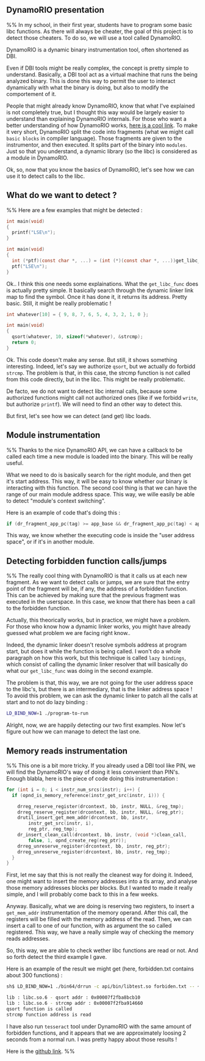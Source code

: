 ## DynamoRIO presentation
%%
In my school, in their first year, students have to program some basic libc functions. As there will always be cheater, the goal of this project is to detect those cheaters. To do so, we will use a tool called DynamoRIO.

DynamoRIO is a dynamic binary instrumentation tool, often shortened as DBI.

Even if DBI tools might be really complex, the concept is pretty simple to understand. Basically, a DBI tool act as a virtual machine that runs the being analyzed binary. This is done this way to permit the user to interact dynamically with what the binary is doing, but also to modify the comportement of it.

People that might already know DynamoRIO, know that what I've explained is not completely true, but I thought this way would be largely easier to understand than explaining DynamoRIO internals. For those who want a better understanding of how DynamoRIO works, [here is a cool link](https://pdfs.semanticscholar.org/presentation/4415/2007fea2b4f5f3b3f1f66d1d00aa0c88fd9b.pdf). To make it very short, DynamoRIO split the code into fragments (what we might call `basic blocks` in compiler language). Those fragments are given to the instrumentor, and then executed. It splits part of the binary into `modules`. Just so that you understand, a dynamic library (so the libc) is considered as a module in DynamoRIO.

Ok, so, now that you know the basics of DynamoRIO, let's see how we can use it to detect calls to the libc.

## What do we want to detect ?
%%
Here are a few examples that might be detected :

```c
int main(void)
{
  printf("LSE\n");
}
```

```c
int main(void)
{
  int (*ptf)(const char *, ...) = (int (*)(const char *, ...))get_libc_func("printf");
  ptf("LSE\n");
}
```
Ok.. I think this one needs some explainations. What the `get_libc_func` does is actually pretty simple. It basically search through the dynamic linker link map to find the symbol. Once it has done it, it returns its address. Pretty basic. Still, it might be really problematic !

```c
int whatever[10] = { 9, 8, 7, 6, 5, 4, 3, 2, 1, 0 };

int main(void)
{
  qsort(whatever, 10, sizeof(*whatever), &strcmp);
  return 0;
}
```

Ok. This code doesn't make any sense. But still, it shows something interesting. Indeed, let's say we authorize `qsort`, but we actually do forbidd `strcmp`. The problem is that, in this case, the strcmp function is not called from this code directly, but in the libc. This might be really problematic.

De facto, we do not want to detect libc internal calls, because some authorized functions might call not authorized ones (like if we forbidd `write`, but authorize `printf`). We will need to find an other way to detect this.
 
But first, let's see how we can detect (and get) libc loads.

## Module instrumentation
%%
Thanks to the nice DynamoRIO API, we can have a callback to be called each time a new module is loaded into the binary. This will be really useful.

What we need to do is basically search for the right module, and then get it's start address. This way, it will be easy to know whether our binary is interacting with this function.
The second cool thing is that we can have the range of our main module address space. This way, we wille easily be able to detect "module's context switching".

Here is an example of code that's doing this :

```c
if (dr_fragment_app_pc(tag) >= app_base && dr_fragment_app_pc(tag) < app_end)
```

This way, we know whether the executing code is inside the "user address space", or if it's in another module.

## Detecting forbidden function calls/jumps
%%
The really cool thing with DynamoRIO is that it calls us at each new fragment. As we want to detect calls or jumps, we are sure that the entry point of the fragment will be, if any, the address of a forbidden function.
This can be achieved by making sure that the previous fragment was executed in the userspace. In this case, we know that there has been a call to the forbidden function.

Actually, this theorically works, but in practice, we might have a problem. For those who know how a dynamic linker works, you might have already guessed what problem we are facing right know..

Indeed, the dynamic linker doesn't resolve symbols address at program start, but does it while the function is being called. I won't do a whole paragraph on how this work, but this technique is called `lazy bindings`, which consist of calling the dynamic linker resolver that will basically do what our `get_libc_func` was doing in the second example.

The problem is that, this way, we are not going for the user address space to the libc's, but there is an intermediary, that is the linker address space ! To avoid this problem, we can ask the dynamic linker to patch all the calls at start and to not do lazy binding :

```bash
LD_BIND_NOW=1 ./program-to-run
```

Alright, now, we are happily detecting our two first examples. Now let's figure out how we can manage to detect the last one.

## Memory reads instrumentation
%%
This one is a bit more tricky. If you already used a DBI tool like PIN, we will find the DynamoRIO's way of doing it less convenient than PIN's.
Enough blabla, here is the piece of code doing this instrumentation :

```c
for (int i = 0; i < instr_num_srcs(instr); i++) {
  if (opnd_is_memory_reference(instr_get_src(instr, i))) {

    drreg_reserve_register(drcontext, bb, instr, NULL, &reg_tmp);
    drreg_reserve_register(drcontext, bb, instr, NULL, &reg_ptr);
    drutil_insert_get_mem_addr(drcontext, bb, instr,
        instr_get_src(instr, i),
        reg_ptr, reg_tmp);
    dr_insert_clean_call(drcontext, bb, instr, (void *)clean_call,
        false, 1, opnd_create_reg(reg_ptr));
    drreg_unreserve_register(drcontext, bb, instr, reg_ptr);
    drreg_unreserve_register(drcontext, bb, instr, reg_tmp);
  }
}
```

First, let me say that this is not really the cleanest way for doing it. Indeed, one might want to insert the memory addresses into a tls array, and analyse those memory addresses blocks per blocks. But I wanted to made it really simple, and I will probably come back to this in a few weeks.

Anyway. Basically, what we are doing is reserving two registers, to insert a `get_mem_addr` instrumentation of the memory operand. After this call, the registers will be filled with the memory address of the read. Then, we can insert a call to one of our function, with as argument the so called registered. This way, we have a really simple way of checking the memory reads addresses.

So, this way, we are able to check wether libc functions are read or not. And so forth detect the third example I gave.

Here is an example of the result we might get (here, forbidden.txt contains about 300 functions) :

```bash
sh$ LD_BIND_NOW=1 ./bin64/drrun -c api/bin/libtest.so forbiden.txt -- ~/test

lib : libc.so.6 - qsort addr : 0x00007f2fba8bcb10
lib : libc.so.6 - strcmp addr : 0x00007f2fba914660
qsort function is called
strcmp function address is read
```

I have also run `tesseract` tool under DynamoRIO with the same amount of forbidden functions, and it appears that we are approximately loosing 2 seconds from a normal run. I was pretty happy about those results !

Here is the [github link](https://github.com/paulsemel/dynamorio).
%%
